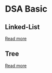 # DSA Basic

## Linked-List

[Read more](Linked-List/README.md)

## Tree

[Read more](Tree/README.md)
